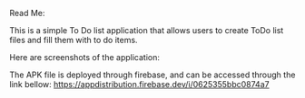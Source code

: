 Read Me:

This is a simple To Do list application that allows users to create ToDo list files and fill them with
to do items.

Here are screenshots of the application:



The APK file is deployed through firebase, and can be accessed through the link bellow:
https://appdistribution.firebase.dev/i/0625355bbc0874a7
